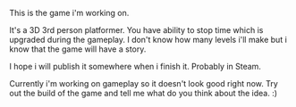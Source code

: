 This is the game i'm working on.  

It's a 3D 3rd person platformer. 
You have ability to stop time which 
is upgraded during the gameplay. I don't know
how many levels i'll make but i know that the game will have a story.  

I hope i will publish it somewhere when i finish it. Probably in Steam.  

Currently i'm working on gameplay so it doesn't look good right now. Try out the build of the game and tell me what do you think about the idea. :)
